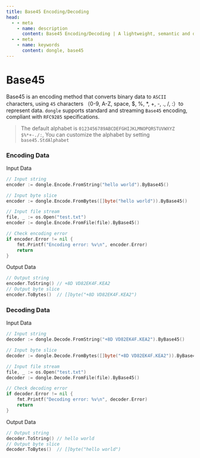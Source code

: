 ```yaml
---
title: Base45 Encoding/Decoding
head:
  - - meta
    - name: description
      content: Base45 Encoding/Decoding | A lightweight, semantic and developer-friendly golang encoding & crypto library
  - - meta
    - name: keywords
      content: dongle, base45
---
```


# Base45

Base45 is an encoding method that converts binary data to `ASCII` characters, using `45` characters （0-9, A-Z, space, $, %, *, +, -, ., /, :）to represent data. `dongle` supports standard and streaming `Base45` encoding, compliant with `RFC9285` specifications.

> The default alphabet is `0123456789ABCDEFGHIJKLMNOPQRSTUVWXYZ $%*+-./:`,
> You can customize the alphabet by setting `base45.StdAlphabet`

### Encoding Data

Input Data

```go
// Input string
encoder := dongle.Encode.FromString("hello world").ByBase45()

// Input byte slice
encoder := dongle.Encode.FromBytes([]byte("hello world")).ByBase45()

// Input file stream
file, _ := os.Open("test.txt")
encoder := dongle.Encode.FromFile(file).ByBase45()

// Check encoding error
if encoder.Error != nil {
	fmt.Printf("Encoding error: %v\n", encoder.Error)
	return
}
```

Output Data

```go
// Output string
encoder.ToString() // +8D VD82EK4F.KEA2
// Output byte slice
encoder.ToBytes()  // []byte("+8D VD82EK4F.KEA2")
```

### Decoding Data

Input Data

```go
// Input string
decoder := dongle.Decode.FromString("+8D VD82EK4F.KEA2").ByBase45()

// Input byte slice
decoder := dongle.Decode.FromBytes([]byte("+8D VD82EK4F.KEA2")).ByBase45()

// Input file stream
file, _ := os.Open("test.txt")
decoder := dongle.Decode.FromFile(file).ByBase45()

// Check decoding error
if decoder.Error != nil {
	fmt.Printf("Decoding error: %v\n", decoder.Error)
	return
}
```

Output Data

```go
// Output string
decoder.ToString() // hello world
// Output byte slice
decoder.ToBytes()  // []byte("hello world")
```

